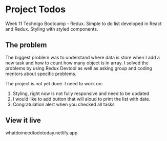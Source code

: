 # Project Todos
Week 11 Technigo Bootcamp - Redux. Simple to do list developed in React and Redux. Styling with styled components. 

## The problem

The biggest problem was to understand where data is store when I add a new task and how to count how many object is in array. I solved the problems by using Redux Devtool as well as asking group and coding mentors about specific problems. 

The project is not yet done. I need to work on:
1. Styling, right now is not fully responsive and need to be updated
2. I would like to add button that will aloud to print the list with date. 
3. Congratulation alert when you checked all tasks

## View it live

whatdoineedtodotoday.netlify.app
